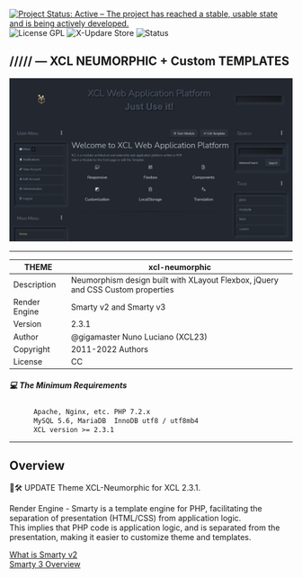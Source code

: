 
[![Project Status: Active – The project has reached a stable, usable state and is being actively developed.](https://www.repostatus.org/badges/2.0.0/active.svg)](https://github.com/xoopscube/)
![License GPL](https://img.shields.io/badge/License-GPL-green)
![X-Updare Store](https://img.shields.io/badge/X--Update%20Store-Pending-red)
![Status](https://img.shields.io/badge/STATUS%20WIP-orange)

## ///// — XCL NEUMORPHIC + Custom TEMPLATES

![XCL Theme Neumorphic](https://raw.githubusercontent.com/xoopscube-themes/xcl-neumorphic/0c590d76cf1e69b704316bef80e3e8704305a008/xcl-neumorphic%2B1140.PNG)

---

THEME | xcl-neumorphic
------------ | -------------
Description | Neumorphism design built with XLayout Flexbox, jQuery and CSS Custom properties
Render Engine | Smarty v2 and Smarty v3
Version | 2.3.1
Author | @gigamaster Nuno Luciano (XCL23)
Copyright | 2011-2022 Authors
License | CC


##### :computer: The Minimum Requirements



          Apache, Nginx, etc. PHP 7.2.x
          MySQL 5.6, MariaDB  InnoDB utf8 / utf8mb4
          XCL version >= 2.3.1



-----


## Overview   

🚧🛠 UPDATE Theme XCL-Neumorphic for XCL 2.3.1.

Render Engine - Smarty is a template engine for PHP, facilitating the separation of presentation (HTML/CSS) from application logic.  
This implies that PHP code is application logic, and is separated from the presentation, making it easier to customize theme and templates.

[What is Smarty v2](https://www.smarty.net/docsv2/en/what.is.smarty.tpl)    
[Smarty 3 Overview](https://www.smarty.net/v3_overview)    
